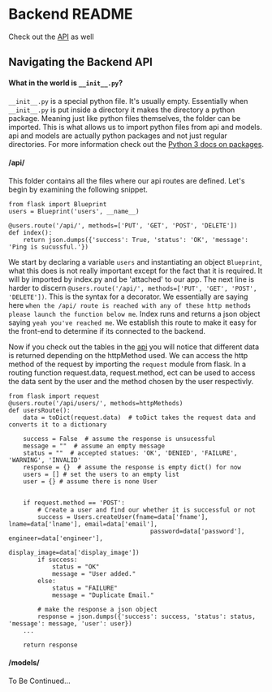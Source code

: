 # Backend README
Check out the [API](https://github.com/Kerry-G/SOEN341-UB2/wiki/Users-API) as well


## Navigating the Backend API

#### What in the world is `__init__.py`?
`__init__.py` is a special python file. It's usually empty. Essentially when `__init__.py` is put inside a directory it makes the directory a python package. Meaning just like python files themselves, the folder can be imported. This is what allows us to import python files from api and models. api and models are actually python packages and not just regular directories. For more information check out the [Python 3 docs on packages](https://docs.python.org/3/tutorial/modules.html#tut-packages).


#### /api/
This folder contains all the files where our api routes are defined. Let's begin by examining the following snippet. 
```
from flask import Blueprint
users = Blueprint('users', __name__)

@users.route('/api/', methods=['PUT', 'GET', 'POST', 'DELETE'])
def index():
	return json.dumps({'success': True, 'status': 'OK', 'message': 'Ping is sucussful.'})
```

We start by declaring a variable `users` and instantiating an object `Blueprint`, what this does is not really important except for the fact that it is required. It will by imported by index.py and be 'attached' to our app. The next line is harder to discern `@users.route('/api/', methods=['PUT', 'GET', 'POST', 'DELETE'])`. This is the syntax for a decorator. We essentially are saying here `when the /api/ route is reached with any of these http methods please launch the function below me`. Index runs and returns a json object saying `yeah you've reached me`. We establish this route to make it easy for the front-end to determine if its connected to the backend.

Now if you check out the tables in the [api](https://github.com/Kerry-G/SOEN341-UB2/wiki/Users-API) you will notice that different data is returned depending on the httpMethod used. We can access the http method of the request by importing the `request` module from flask. In a routing function request.data, request.method, ect can be used to access the data sent by the user and the method chosen by the user respectivly.
 
```
from flask import request
@users.route('/api/users/', methods=httpMethods)
def usersRoute():
	data = toDict(request.data)  # toDict takes the request data and converts it to a dictionary

	success = False  # assume the response is unsucessful
	message = ""  # assume an empty message
	status = ""  # accepted statues: 'OK', 'DENIED', 'FAILURE', 'WARNING', 'INVALID'
	response = {}  # assume the response is empty dict() for now
	users = [] # set the users to an empty list
	user = {} # assume there is none User


	if request.method == 'POST':
		# Create a user and find our whether it is successful or not
		success = Users.createUser(fname=data['fname'], lname=data['lname'], email=data['email'],
									   password=data['password'], engineer=data['engineer'],
									   display_image=data['display_image'])
		if success:
			status = "OK"
			message = "User added."
		else:
			status = "FAILURE"
			message = "Duplicate Email."

		# make the response a json object
		response = json.dumps({'success': success, 'status': status, 'message': message, 'user': user})
	...

	return response
```

#### /models/

To Be Continued...



